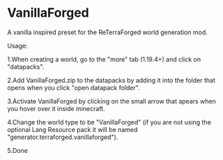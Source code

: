 # VanillaForged
A vanilla inspired preset for the ReTerraForged world generation mod.



Usage:

  1.When creating a world, go to the "more" tab (1.19.4+) and click on "datapacks". 

  2.Add VanillaForged.zip to the datapacks by adding it into the folder that opens when you click "open datapack folder". 

  3.Activate VanillaForged by clicking on the small arrow that apears when you hover over it inside minecraft. 

  4.Change the world type to be "VanillaForged" (if you are not using the optional Lang Resource pack it will be named "generator.terraforged.vanillaforged"). 

  5.Done

